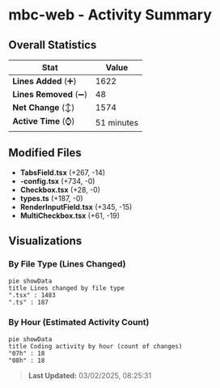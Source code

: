 # mbc-web - Activity Summary 

## Overall Statistics

| Stat                   | Value                                                             |
| ---------------------- | ----------------------------------------------------------------- |
| **Lines Added** (➕)   | 1622                                          |
| **Lines Removed** (➖) | 48                                        |
| **Net Change** (↕)    | 1574                |
| **Active Time** (⌚)   | 51 minutes |


## Modified Files
- **TabsField.tsx** (+267, -14)
- **-config.tsx** (+734, -0)
- **Checkbox.tsx** (+28, -0)
- **types.ts** (+187, -0)
- **RenderInputField.tsx** (+345, -15)
- **MultiCheckbox.tsx** (+61, -19)

## Visualizations

### By File Type (Lines Changed)

```mermaid
pie showData
title Lines changed by file type
".tsx" : 1483
".ts" : 187
```

### By Hour (Estimated Activity Count)

```mermaid
pie showData
title Coding activity by hour (count of changes)
"07h" : 18
"08h" : 18
```


> **Last Updated:** 03/02/2025, 08:25:31
